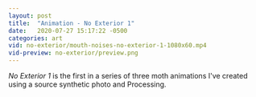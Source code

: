 ```yaml
---
layout: post
title:  "Animation - No Exterior 1"
date:   2020-07-27 15:17:22 -0500
categories: art
vid: no-exterior/mouth-noises-no-exterior-1-1080x60.mp4
vid-preview: no-exterior/preview.png
---
```

<i>No Exterior 1</i> is the first in a series of three moth animations I've created using a source synthetic photo and Processing. 